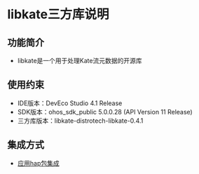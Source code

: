 # libkate三方库说明
## 功能简介
- libkate是一个用于处理Kate流元数据的开源库

## 使用约束
- IDE版本：DevEco Studio 4.1 Release
- SDK版本：ohos_sdk_public 5.0.0.28 (API Version 11 Release)
- 三方库版本：libkate-distrotech-libkate-0.4.1

## 集成方式
+ [应用hap包集成](docs/hap_integrate.md)
